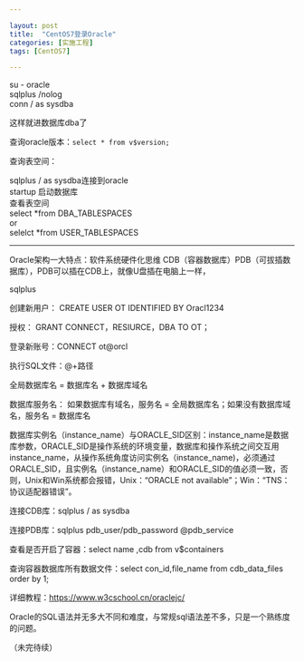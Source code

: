 ```yaml
---

layout: post
title:  "CentOS7登录Oracle"
categories: [实施工程]
tags: [CentOS7]

---
```


su - oracle  
sqlplus /nolog  
conn / as sysdba    

这样就进数据库dba了  

查询oracle版本：`select * from v$version;`  

查询表空间：

sqlplus / as sysdba连接到oracle   
startup 启动数据库  
查看表空间  
select *from DBA_TABLESPACES  
or  
selelct *from USER_TABLESPACES    

---

Oracle架构一大特点：软件系统硬件化思维  CDB（容器数据库）PDB（可拔插数据库），PDB可以插在CDB上，就像U盘插在电脑上一样，

sqlplus   

创建新用户： CREATE USER OT IDENTIFIED BY Oracl1234   

授权： GRANT CONNECT，RESIURCE，DBA TO OT；  

登录新账号：CONNECT ot@orcl  

执行SQL文件：@+路径  

全局数据库名 = 数据库名 + 数据库域名  

数据库服务名： 如果数据库有域名，服务名 = 全局数据库名；如果没有数据库域名，服务名 = 数据库名  

数据库实例名（instance_name）与ORACLE_SID区别：instance_name是数据库参数，ORACLE_SID是操作系统的环境变量，数据库和操作系统之间交互用instance_name，从操作系统角度访问实例名（instance_name)，必须通过ORACLE_SID，且实例名（instance_name）和ORACLE_SID的值必须一致，否则，Unix和Win系统都会报错，Unix：“ORACLE not available”；Win：“TNS：协议适配器错误”。

连接CDB库：sqlplus / as sysdba  

连接PDB库：sqlplus pdb_user/pdb_password @pdb_service  

查看是否开启了容器：select name ,cdb from v$containers  

查询容器数据库所有数据文件：select con_id,file_name from cdb_data_files order by 1;    



详细教程：<https://www.w3cschool.cn/oraclejc/>  

Oracle的SQL语法并无多大不同和难度，与常规sql语法差不多，只是一个熟练度的问题。

（未完待续）  